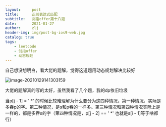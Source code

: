 ```yaml
---
layout:     post
title:      正则表达式匹配
subtitle:   剑指offer第十八题
date:       2021-01-27
author:     zlj
header-img: img/post-bg-ios9-web.jpg
catalog: true
tags:
    - leetcode
    - 剑指offer
    - 动态规划
---
```


自己想没想明白，看大佬的题解，觉得这道题用动态规划解决比较好

![image-20210129141303159](D:\PRE\zlj0711.github.io\_posts\image-20210129141303159.png)

大佬的题解真的写的太好，虽然我看了几个题，我的dp依旧垃圾

当p[j - 1] = ' *' 的时候比较难理解为什么要分为这四种情况，第一种情况，实际是多吞p的字。第二种情况，是s和p吞的一样多。第三种情况和第四种情况实际上是一样的，都是多吞s的字（第四种情况是，p[j - 2] == ' *'  也就是s[i - 1]等于啥都行）

